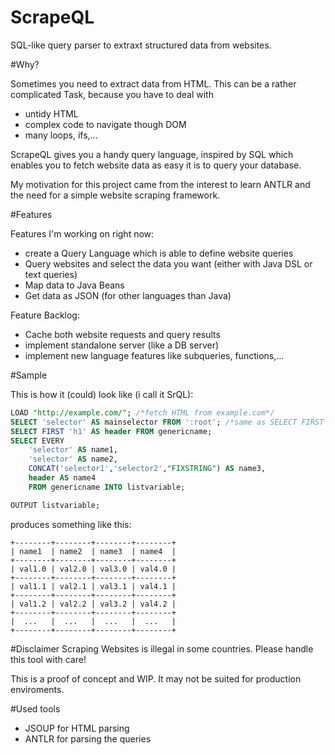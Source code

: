# ScrapeQL
SQL-like query parser to extraxt structured data from websites.

#Why?

Sometimes you need to extract data from HTML. This can be a rather complicated Task, because you have to deal with
 - untidy HTML
 - complex code to navigate though DOM
 - many loops, ifs,...

ScrapeQL gives you a handy query language, inspired by SQL which enables you to fetch website data as easy it is to query your database.

My motivation for this project came from the interest to learn ANTLR and the need for a simple website scraping framework.

#Features

Features I'm working on right now:

 - create a Query Language which is able to define website queries
 - Query websites and select the data you want (either with Java DSL or text queries)
 - Map data to Java Beans
 - Get data as JSON (for other languages than Java)

Feature Backlog:

 - Cache both website requests and query results
 - implement standalone server (like a DB server)
 - implement new language features like subqueries, functions,...

#Sample

This is how it (could) look like (i call it SrQL):

```sql
LOAD "http://example.com/"; /*fetch HTML from example.com*/
SELECT 'selector' AS mainselector FROM ':root'; /*same as SELECT FIRST statement*/
SELECT FIRST 'h1' AS header FROM genericname; 
SELECT EVERY 
    'selector' AS name1, 
    'selector' AS name2, 
    CONCAT('selector1','selector2',"FIXSTRING") AS name3, 
    header AS name4 
    FROM genericname INTO listvariable;

OUTPUT listvariable;

```
produces something like this:

```
+--------+--------+--------+--------+
| name1  | name2  | name3  | name4  |
+--------+--------+--------+--------+
| val1.0 | val2.0 | val3.0 | val4.0 |
+--------+--------+--------+--------+
| val1.1 | val2.1 | val3.1 | val4.1 |
+--------+--------+--------+--------+
| val1.2 | val2.2 | val3.2 | val4.2 |
+--------+--------+--------+--------+
|  ...   |  ...   |  ...   |  ...   |
+--------+--------+--------+--------+

```

#Disclaimer
Scraping Websites is illegal in some countries. Please handle this tool with care!

This is a proof of concept and WIP. It may not be suited for production enviroments.

#Used tools

 - JSOUP for HTML parsing
 - ANTLR for parsing the queries
